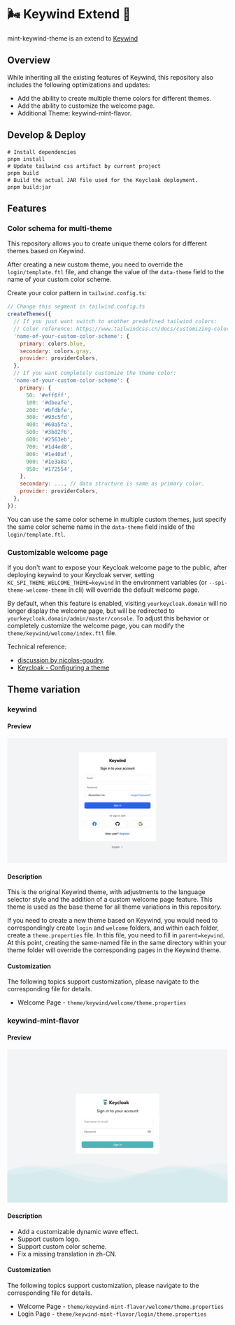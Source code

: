 # :wind_face: Keywind Extend :wind_chime:

mint-keywind-theme is an extend to [Keywind](https://github.com/lukin/keywind)

## Overview

While inheriting all the existing features of Keywind, this repository also includes the following optimizations and updates:

- Add the ability to create multiple theme colors for different themes.
- Add the ability to customize the welcome page.
- Additional Theme: keywind-mint-flavor.

## Develop & Deploy

```shell
# Install dependencies
pnpm install
# Update tailwind css artifact by current project
pnpm build
# Build the actual JAR file used for the Keycloak deployment.
pnpm build:jar
```

## Features

### Color schema for multi-theme

This repository allows you to create unique theme colors for different themes based on Keywind.

After creating a new custom theme, you need to override the `login/template.ftl` file, and change the value of the `data-theme` field to the name of your custom color scheme.

Create your color pattern in `tailwind.config.ts`:

```js
// Change this segment in tailwind.config.ts
createThemes({
  // If you just want switch to another predefined tailwind colors:
  // Color reference: https://www.tailwindcss.cn/docs/customizing-colors
  'name-of-your-custom-color-scheme': {
    primary: colors.blue,
    secondary: colors.gray,
    provider: providerColors,
  },
  // If you want completely customize the theme color:
  'name-of-your-custom-color-scheme': {
    primary: {
      50: '#eff6ff',
      100: '#dbeafe',
      200: '#bfdbfe',
      300: '#93c5fd',
      400: '#60a5fa',
      500: '#3b82f6',
      600: '#2563eb',
      700: '#1d4ed8',
      800: '#1e40af',
      900: '#1e3a8a',
      950: '#172554',
    },
    secondary: ..., // data structure is same as primary color.
    provider: providerColors,
  },
});
```

You can use the same color scheme in multiple custom themes, just specify the same color scheme name in the `data-theme` field inside of the `login/template.ftl`.

### Customizable welcome page

If you don't want to expose your Keycloak welcome page to the public, after deploying keywind to your Keycloak server, setting `KC_SPI_THEME_WELCOME_THEME=keywind` in the environment variables (or `--spi-theme-welcome-theme` in cli) will override the default welcome page.

By default, when this feature is enabled, visiting `yourkeycloak.domain` will no longer display the welcome page, but will be redirected to `yourkeycloak.domain/admin/master/console`. To adjust this behavior or completely customize the welcome page, you can modify the `theme/keywind/welcome/index.ftl` file.

Technical reference:

- [discussion by nicolas-goudry](https://github.com/keycloak/keycloak/discussions/10467).
- [Keycloak - Configuring a theme](https://www.keycloak.org/docs/23.0.4/server_development/index.html#configuring-a-theme)

## Theme variation

### keywind

#### Preview

![Preview](./docs/images/keywind.png)

#### Description

This is the original Keywind theme, with adjustments to the language selector style and the addition of a custom welcome page feature. This theme is used as the base theme for all theme variations in this repository.

If you need to create a new theme based on Keywind, you would need to correspondingly create `login` and `welcome` folders, and within each folder, create a `theme.properties` file. In this file, you need to fill in `parent=keywind`. At this point, creating the same-named file in the same directory within your theme folder will override the corresponding pages in the Keywind theme.

#### Customization

The following topics support customization, please navigate to the corresponding file for details.

- Welcome Page - `theme/keywind/welcome/theme.properties`

### keywind-mint-flavor

#### Preview

![Preview](./docs/images/keywind-mint-flavor.png)

#### Description

- Add a customizable dynamic wave effect.
- Support custom logo.
- Support custom color scheme.
- Fix a missing translation in zh-CN.

#### Customization

The following topics support customization, please navigate to the corresponding file for details.

- Welcome Page - `theme/keywind-mint-flavor/welcome/theme.properties`
- Login Page - `theme/keywind-mint-flavor/login/theme.properties`
